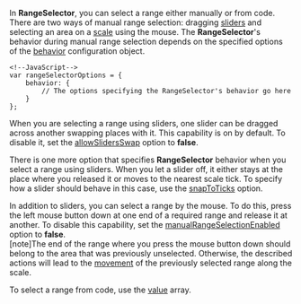 In **RangeSelector**, you can select a range either manually or from code. There are two ways of manual range selection: dragging [sliders](/concepts/05%20Widgets/RangeSelector/10%20Visual%20Elements/20%20Sliders.md '/Documentation/Guide/Widgets/RangeSelector/Visual_Elements/#Sliders') and selecting an area on a [scale](/concepts/05%20Widgets/RangeSelector/10%20Visual%20Elements/10%20Scale '/Documentation/Guide/Widgets/RangeSelector/Visual_Elements/#Scale') using the mouse. The **RangeSelector**'s behavior during manual range selection depends on the specified options of the [behavior](/api-reference/20%20Data%20Visualization%20Widgets/dxRangeSelector/1%20Configuration/behavior '/Documentation/ApiReference/Data_Visualization_Widgets/dxRangeSelector/Configuration/behavior/') configuration object.

	<!--JavaScript-->
	var rangeSelectorOptions = {
		behavior: {
			// The options specifying the RangeSelector's behavior go here
		}
	};

When you are selecting a range using sliders, one slider can be dragged across another swapping places with it. This capability is on by default. To disable it, set the [allowSlidersSwap](/api-reference/20%20Data%20Visualization%20Widgets/dxRangeSelector/1%20Configuration/behavior/allowSlidersSwap.md '/Documentation/ApiReference/Data_Visualization_Widgets/dxRangeSelector/Configuration/behavior/#allowSlidersSwap') option to **false**.

<div class="simulator-desktop-container" data-view="/Content/Applications/18_2/DataVisualization/RangeSelectorHowTos/allowSlidersSwap.html, /Content/Applications/18_2/DataVisualization/RangeSelectorHowTos/allowSlidersSwap.js"></div>

There is one more option that specifies **RangeSelector** behavior when you select a range using sliders. When you let a slider off, it either stays at the place where you released it or moves to the nearest scale tick. To specify how a slider should behave in this case, use the [snapToTicks](/api-reference/20%20Data%20Visualization%20Widgets/dxRangeSelector/1%20Configuration/behavior/snapToTicks.md '/Documentation/ApiReference/Data_Visualization_Widgets/dxRangeSelector/Configuration/behavior/#snapToTicks') option.

<div class="simulator-desktop-container" data-view="/Content/Applications/18_2/DataVisualization/RangeSelectorHowTos/snapToTicks.html, /Content/Applications/18_2/DataVisualization/RangeSelectorHowTos/snapToTicks.js"></div>

In addition to sliders, you can select a range by the mouse. To do this, press the left mouse button down at one end of a required range and release it at another. To disable this capability, set the [manualRangeSelectionEnabled](/api-reference/20%20Data%20Visualization%20Widgets/dxRangeSelector/1%20Configuration/behavior/manualRangeSelectionEnabled.md '/Documentation/ApiReference/Data_Visualization_Widgets/dxRangeSelector/Configuration/behavior/#manualRangeSelectionEnabled') option to **false**.			
[note]The end of the range where you press the mouse button down should belong to the area that was previously unselected. Otherwise, the described actions will lead to the [movement](/concepts/05%20Widgets/RangeSelector/20%20Range%20Changing/20%20Move%20a%20Range.md '/Documentation/Guide/Widgets/RangeSelector/Range_Changing/#Move_a_Range') of the previously selected range along the scale.

<div class="simulator-desktop-container" data-view="/Content/Applications/18_2/DataVisualization/RangeSelectorHowTos/manualRangeSelectionEnabled.html, /Content/Applications/18_2/DataVisualization/RangeSelectorHowTos/manualRangeSelectionEnabled.js"></div>

To select a range from code, use the [value](/api-reference/20%20Data%20Visualization%20Widgets/dxRangeSelector/1%20Configuration/value '/Documentation/ApiReference/Data_Visualization_Widgets/dxRangeSelector/Configuration/#value') array.
